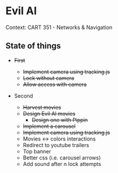 # Evil AI

Context: CART 351 - Networks & Navigation

## State of things

- ~~First~~
    - ~~Implement camera using tracking.js~~
    - ~~Lock without camera~~
    - ~~Allow access with camera~~

- Second
    - ~~Harvest movies~~
    - ~~Design Evil AI movies~~
        - ~~Design one with Pippin~~
    - ~~Implement a carousel~~
    - ~~Implement camera using tracking.js~~
    - Movies <-> colors interactions
    - Redirect to youtube trailers
    - Top banner
    - Better css (i.e. carousel arrows)
    - Add sound after n lock attempts
